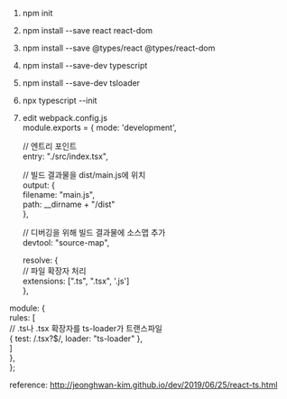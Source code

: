 1. npm init
2. npm install --save react react-dom
3. npm install --save @types/react @types/react-dom
4. npm install --save-dev typescript
5. npm install --save-dev tsloader
6. npx typescript --init
7. edit webpack.config.js   
   module.exports = {
     mode: 'development',  
  
     // 엔트리 포인트   
     entry: "./src/index.tsx",  

     // 빌드 결과물을 dist/main.js에 위치  
     output: {  
       filename: "main.js",  
       path: __dirname + "/dist"  
     },  
  
     // 디버깅을 위해 빌드 결과물에 소스맵 추가  
     devtool: "source-map",  
  
     resolve: {  
       // 파일 확장자 처리  
       extensions: [".ts", ".tsx", '.js']  
    },  
  
  module: {  
    rules: [  
      // .ts나 .tsx 확장자를 ts-loader가 트랜스파일   
      { test: /\.tsx?$/, loader: "ts-loader" },  
    ]  
  },  
};  
   
  
reference: http://jeonghwan-kim.github.io/dev/2019/06/25/react-ts.html
